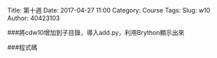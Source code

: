 Title: 第十週
Date: 2017-04-27 11:00
Category: Course
Tags: 
Slug: w10
Author: 40423103

###將cdw10增加到子目錄，導入add.py，利用Brython顯示出來

<!-- PELICAN_END_SUMMARY -->



<!-- 導入 Brython 標準程式庫 -->
 
<script src="../data/Brython-3.3.1/brython.js"></script>
<script src="../data/Brython-3.3.1/brython_stdlib.js"></script>
 
<!-- 啟動 Brython -->
<script>
window.onload=function(){
// 設定 cdw10 為共用程式路徑
brython({debug:1, pythonpath:['./../cdw10']});
}
</script>
 
<!-- 以下實際利用  Brython -->
 
<div id="container" width="600" height="400"></div>
 
<script type="text/python3">
from browser import document as doc
from browser import html
import math
import add
container = doc['container']

a=1
b=2
sum=add.add(a,b)

container <= str(sum)

</script>

###程式碼
<pre class="brush:html;auto-links:false;toolbar:false" contenteditable="false">
<!-- 導入 Brython 標準程式庫 -->
 
<script src="../data/Brython-3.3.1/brython.js"></script>
<script src="../data/Brython-3.3.1/brython_stdlib.js"></script>
 
<!-- 啟動 Brython -->
<script>
window.onload=function(){
// 設定 cdw10 為共用程式路徑
brython({debug:1, pythonpath:['./../cdw10']});
}
</script>
 
<!-- 以下實際利用  Brython -->
 
<div id="container" width="600" height="400"></div>
 
<script type="text/python3">
from browser import document as doc
from browser import html
import math
import add
container = doc['container']

a=1
b=2
sum=add.add(a,b)

container <= str(sum)

</script>
</pre>
